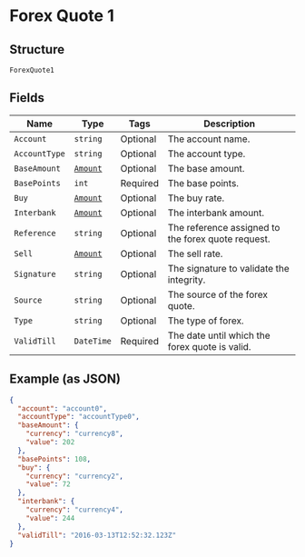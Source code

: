 
# Forex Quote 1

## Structure

`ForexQuote1`

## Fields

| Name | Type | Tags | Description |
|  --- | --- | --- | --- |
| `Account` | `string` | Optional | The account name. |
| `AccountType` | `string` | Optional | The account type. |
| `BaseAmount` | [`Amount`](../../doc/models/amount.md) | Optional | The base amount. |
| `BasePoints` | `int` | Required | The base points. |
| `Buy` | [`Amount`](../../doc/models/amount.md) | Optional | The buy rate. |
| `Interbank` | [`Amount`](../../doc/models/amount.md) | Optional | The interbank amount. |
| `Reference` | `string` | Optional | The reference assigned to the forex quote request. |
| `Sell` | [`Amount`](../../doc/models/amount.md) | Optional | The sell rate. |
| `Signature` | `string` | Optional | The signature to validate the integrity. |
| `Source` | `string` | Optional | The source of the forex quote. |
| `Type` | `string` | Optional | The type of forex. |
| `ValidTill` | `DateTime` | Required | The date until which the forex quote is valid. |

## Example (as JSON)

```json
{
  "account": "account0",
  "accountType": "accountType0",
  "baseAmount": {
    "currency": "currency8",
    "value": 202
  },
  "basePoints": 108,
  "buy": {
    "currency": "currency2",
    "value": 72
  },
  "interbank": {
    "currency": "currency4",
    "value": 244
  },
  "validTill": "2016-03-13T12:52:32.123Z"
}
```

